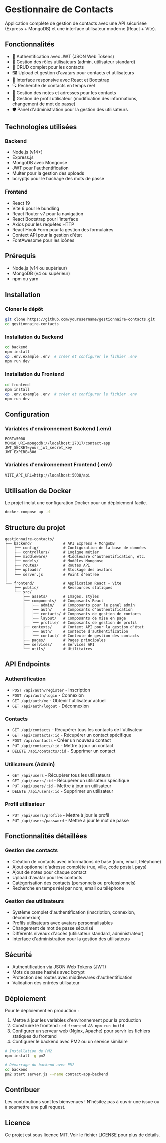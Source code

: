 # Gestionnaire de Contacts

Application complète de gestion de contacts avec une API sécurisée (Express + MongoDB) et une interface utilisateur moderne (React + Vite).



## Fonctionnalités

- 🔐 Authentification avec JWT (JSON Web Tokens)
- 👥 Gestion des rôles utilisateurs (admin, utilisateur standard)
- 📇 CRUD complet pour les contacts
- 🖼️ Upload et gestion d'avatars pour contacts et utilisateurs
- 📱 Interface responsive avec React et Bootstrap
- 🔍 Recherche de contacts en temps réel
- 📝 Gestion des notes et adresses pour les contacts
- 👤 Gestion de profil utilisateur (modification des informations, changement de mot de passe)
- 🛡️ Panel d'administration pour la gestion des utilisateurs

## Technologies utilisées

### Backend
- Node.js (v14+)
- Express.js
- MongoDB avec Mongoose
- JWT pour l'authentification
- Multer pour la gestion des uploads
- bcryptjs pour le hachage des mots de passe

### Frontend
- React 19
- Vite 6 pour le bundling
- React Router v7 pour la navigation
- React Bootstrap pour l'interface
- Axios pour les requêtes HTTP
- React Hook Form pour la gestion des formulaires
- Context API pour la gestion d'état
- FontAwesome pour les icônes

## Prérequis

- Node.js (v14 ou supérieur)
- MongoDB (v4 ou supérieur)
- npm ou yarn

## Installation

### Cloner le dépôt

```bash
git clone https://github.com/yourusername/gestionnaire-contacts.git
cd gestionnaire-contacts
```

### Installation du Backend

```bash
cd backend
npm install
cp .env.example .env  # créer et configurer le fichier .env
npm run dev
```

### Installation du Frontend

```bash
cd frontend
npm install
cp .env.example .env  # créer et configurer le fichier .env
npm run dev
```

## Configuration

### Variables d'environnement Backend (.env)

```
PORT=5000
MONGO_URI=mongodb://localhost:27017/contact-app
JWT_SECRET=your_jwt_secret_key
JWT_EXPIRE=30d
```

### Variables d'environnement Frontend (.env)

```
VITE_API_URL=http://localhost:5000/api
```

## Utilisation de Docker

Le projet inclut une configuration Docker pour un déploiement facile.

```bash
docker-compose up -d
```

## Structure du projet

```
gestionnaire-contacts/
├── backend/              # API Express + MongoDB
│   ├── config/           # Configuration de la base de données
│   ├── controllers/      # Logique métier
│   ├── middleware/       # Middleware d'authentification, etc.
│   ├── models/           # Modèles Mongoose
│   ├── routes/           # Routes API
│   ├── uploads/          # Stockage des avatars
│   └── server.js         # Point d'entrée
│
└── frontend/             # Application React + Vite
    ├── public/           # Ressources statiques
    └── src/
        ├── assets/       # Images, styles
        ├── components/   # Composants React
        │   ├── admin/    # Composants pour le panel admin
        │   ├── auth/     # Composants d'authentification
        │   ├── contacts/ # Composants de gestion de contacts
        │   ├── layout/   # Composants de mise en page
        │   └── profile/  # Composants de gestion de profil
        ├── contexts/     # Context API pour la gestion d'état
        │   ├── auth/     # Contexte d'authentification
        │   └── contact/  # Contexte de gestion des contacts
        ├── pages/        # Pages principales
        ├── services/     # Services API
        └── utils/        # Utilitaires
```

## API Endpoints

### Authentification

- `POST /api/auth/register` - Inscription
- `POST /api/auth/login` - Connexion
- `GET /api/auth/me` - Obtenir l'utilisateur actuel
- `GET /api/auth/logout` - Déconnexion

### Contacts

- `GET /api/contacts` - Récupérer tous les contacts de l'utilisateur
- `GET /api/contacts/:id` - Récupérer un contact spécifique
- `POST /api/contacts` - Créer un nouveau contact
- `PUT /api/contacts/:id` - Mettre à jour un contact
- `DELETE /api/contacts/:id` - Supprimer un contact

### Utilisateurs (Admin)

- `GET /api/users` - Récupérer tous les utilisateurs
- `GET /api/users/:id` - Récupérer un utilisateur spécifique
- `PUT /api/users/:id` - Mettre à jour un utilisateur
- `DELETE /api/users/:id` - Supprimer un utilisateur

### Profil utilisateur

- `PUT /api/users/profile` - Mettre à jour le profil
- `PUT /api/users/password` - Mettre à jour le mot de passe

## Fonctionnalités détaillées

### Gestion des contacts

- Création de contacts avec informations de base (nom, email, téléphone)
- Ajout optionnel d'adresse complète (rue, ville, code postal, pays)
- Ajout de notes pour chaque contact
- Upload d'avatar pour les contacts
- Catégorisation des contacts (personnels ou professionnels)
- Recherche en temps réel par nom, email ou téléphone

### Gestion des utilisateurs

- Système complet d'authentification (inscription, connexion, déconnexion)
- Profils utilisateurs avec avatars personnalisables
- Changement de mot de passe sécurisé
- Différents niveaux d'accès (utilisateur standard, administrateur)
- Interface d'administration pour la gestion des utilisateurs

## Sécurité

- Authentification via JSON Web Tokens (JWT)
- Mots de passe hashés avec bcrypt
- Protection des routes avec middlewares d'authentification
- Validation des entrées utilisateur

## Déploiement

Pour le déploiement en production :

1. Mettre à jour les variables d'environnement pour la production
2. Construire le frontend : `cd frontend && npm run build`
3. Configurer un serveur web (Nginx, Apache) pour servir les fichiers statiques du frontend
4. Configurer le backend avec PM2 ou un service similaire

```bash
# Installation de PM2
npm install -g pm2

# Démarrage du backend avec PM2
cd backend
pm2 start server.js --name contact-app-backend
```

## Contribuer

Les contributions sont les bienvenues ! N'hésitez pas à ouvrir une issue ou à soumettre une pull request.

## Licence

Ce projet est sous licence MIT. Voir le fichier LICENSE pour plus de détails.